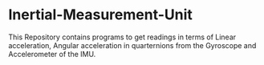 # Inertial-Measurement-Unit
This Repository contains programs to get readings in terms of Linear acceleration, Angular acceleration in quarternions from the Gyroscope and Accelerometer of the IMU.
